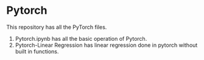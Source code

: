 # Pytorch
This repository has all the PyTorch files. 

1. Pytorch.ipynb has all the basic operation of Pytorch.
2. Pytorch-Linear Regression has linear regression done in pytorch without built in functions.
